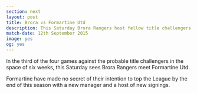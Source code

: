 ```yaml
---
section: next
layout: post
title: Brora vs Formartine Utd
description: This Saturday Brora Rangers host fellow title challengers Formartine Utd at Dudgeon Park. 
match-date: 12th September 2015
image: yes
og: yes
---
```

In the third of the four games against the probable title challengers in the space of six weeks, this Saturday sees Brora Rangers meet Formartine Utd.


Formartine have made no secret of their intention to top the League by the end of this season with a new manager and a host of new signings.

